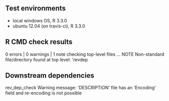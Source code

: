 ## Test environments
* local windows OS, R 3.3.0
* ubuntu 12.04 (on travis-ci), R 3.3.0

## R CMD check results
0 errors | 0 warnings | 1 note 
checking top-level files ... NOTE
Non-standard file/directory found at top level:
  'revdep

## Downstream dependencies
rev_dep_check Warning message:
'DESCRIPTION' file has an 'Encoding' field and re-encoding is not possible
